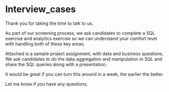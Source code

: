 # Interview_cases

Thank you for taking the time to talk to us.

As part of our screening process, we ask candidates to complete a SQL exercise and analytics exercise so we can understand your comfort level with handling both of these key areas.

Attached is a sample project assignment, with data and business questions. We ask candidates to do the data aggregation and manipulation in SQL and share the SQL queries along with a presentation.

It would be great if you can turn this around in a week, the earlier the better.

Let me know if you have any questions.
